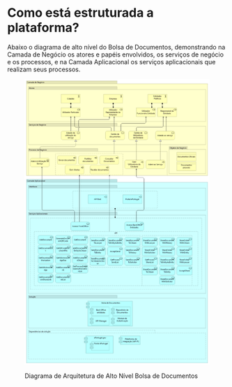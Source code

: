 # Como está estruturada a plataforma?

Abaixo o diagrama de alto nível do Bolsa de Documentos, demonstrando na Camada de Negócio os atores e papéis envolvidos, os serviços de negócio e os processos, e na Camada Aplicacional os serviços aplicacionais que realizam seus processos.

<figure><img src="../../.gitbook/assets/bolsa de docs.png" alt=""><figcaption><p>Diagrama de Arquitetura de Alto Nível Bolsa de Documentos</p></figcaption></figure>
